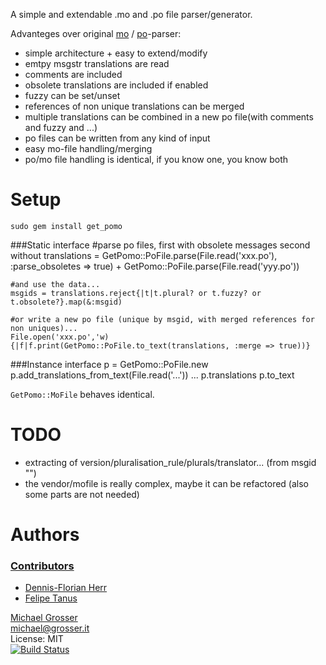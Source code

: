 A simple and extendable .mo and .po file parser/generator.

Advanteges over original [mo](http://github.com/mutoh/gettext/blob/abf96713327cc4c5d35f0a772f3b75ff4819450c/lib/gettext/mofile.rb) / [po](http://github.com/mutoh/gettext/blob/abf96713327cc4c5d35f0a772f3b75ff4819450c/lib/gettext/poparser.rb)-parser:

 - simple architecture + easy to extend/modify
 - emtpy msgstr translations are read
 - comments are included
 - obsolete translations are included if enabled
 - fuzzy can be set/unset
 - references of non unique translations can be merged
 - multiple translations can be combined in a new po file(with comments and fuzzy and ...)
 - po files can be written from any kind of input
 - easy mo-file handling/merging
 - po/mo file handling is identical, if you know one, you know both

Setup
=====
    sudo gem install get_pomo

###Static interface
    #parse po files, first with obsolete messages second without
    translations = GetPomo::PoFile.parse(File.read('xxx.po'), :parse_obsoletes => true) + GetPomo::PoFile.parse(File.read('yyy.po'))

    #and use the data...
    msgids = translations.reject{|t|t.plural? or t.fuzzy? or t.obsolete?}.map(&:msgid)

    #or write a new po file (unique by msgid, with merged references for non uniques)...
    File.open('xxx.po','w){|f|f.print(GetPomo::PoFile.to_text(translations, :merge => true))}


###Instance interface
    p = GetPomo::PoFile.new
    p.add_translations_from_text(File.read('...'))
    ...
    p.translations
    p.to_text

`GetPomo::MoFile` behaves identical.

TODO
====
 - extracting of version/pluralisation_rule/plurals/translator... (from msgid "")
 - the vendor/mofile is really complex, maybe it can be refactored (also some parts are not needed)

Authors
=======

### [Contributors](https://github.com/grosser/get_pomo/contributors)
 - [Dennis-Florian Herr](https://github.com/dfherr)
 - [Felipe Tanus](https://github.com/fotanus)

[Michael Grosser](http://grosser.it)<br/>
michael@grosser.it<br/>
License: MIT<br/>
[![Build Status](https://travis-ci.org/grosser/get_pomo.png)](https://travis-ci.org/grosser/get_pomo)
